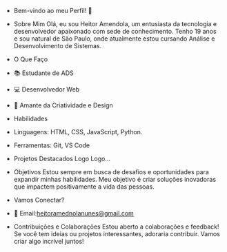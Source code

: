 -  Bem-vindo ao meu Perfil! 👋

- Sobre Mim
Olá, eu sou Heitor Amendola, um entusiasta da tecnologia e desenvolvedor apaixonado com sede de conhecimento. Tenho 19 anos e sou natural de São Paulo, onde atualmente estou cursando Análise e Desenvolvimento de Sistemas.

- O Que Faço
- 📚 Estudante de ADS
- 💻 Desenvolvedor Web
- 🎨 Amante da Criatividade e Design

-  Habilidades
- Linguagens: HTML, CSS, JavaScript, Python.
- Ferramentas: Git, VS Code

- Projetos Destacados
 Logo Logo...

- Objetivos
Estou sempre em busca de desafios e oportunidades para expandir minhas habilidades. Meu objetivo é criar soluções inovadoras que impactem positivamente a vida das pessoas.

- Vamos Conectar?
- 📧 Email:heitoramednolanunes@gmail.com

- Contribuições e Colaborações
Estou aberto a colaborações e feedback! Se você tem ideias ou projetos interessantes, adoraria contribuir. Vamos criar algo incrível juntos!

